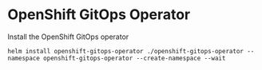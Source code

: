 # OpenShift GitOps Operator

Install the OpenShift GitOps operator

```shell
helm install openshift-gitops-operator ./openshift-gitops-operator --namespace openshift-gitops-operator --create-namespace --wait
```